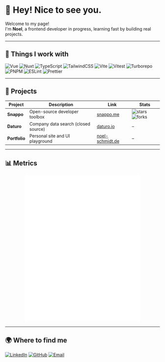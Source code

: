 # 👋 Hey! Nice to see you.

Welcome to my page!  
I'm **Noel**, a frontend developer in progress, learning fast by building real projects.

---

## 🚀 Things I work with

![Vue](https://img.shields.io/badge/vue.js-000000?style=for-the-badge&logo=vuedotjs&logoColor=4FC08D)
![Nuxt](https://img.shields.io/badge/nuxt.js-000000?style=for-the-badge&logo=nuxt&logoColor=00DC82)
![TypeScript](https://img.shields.io/badge/typescript-000000?style=for-the-badge&logo=typescript&logoColor=3178C6)
![TailwindCSS](https://img.shields.io/badge/tailwindcss-000000?style=for-the-badge&logo=tailwindcss&logoColor=06B6D4)
![Vite](https://img.shields.io/badge/vite-000000?style=for-the-badge&logo=vite&logoColor=646CFF)
![Vitest](https://img.shields.io/badge/vitest-000000?style=for-the-badge&logo=vitest&logoColor=6E9F18)
![Turborepo](https://img.shields.io/badge/turborepo-000000?style=for-the-badge&logo=turborepo&logoColor=FFFFFF)
![PNPM](https://img.shields.io/badge/pnpm-000000?style=for-the-badge&logo=pnpm&logoColor=F69220)
![ESLint](https://img.shields.io/badge/eslint-000000?style=for-the-badge&logo=eslint&logoColor=4B32C3)
![Prettier](https://img.shields.io/badge/prettier-000000?style=for-the-badge&logo=prettier&logoColor=F7B93E)

---

## 📂 Projects

| Project | Description | Link | Stats |
|---------|-------------|------|-------|
| **Snappo** | Open-source developer toolbox | [snappo.me](https://snappo.me) | ![stars](https://img.shields.io/github/stars/Noel-Schmidt/snappo?style=for-the-badge&logo=github&label=Stars&color=000000) ![forks](https://img.shields.io/github/forks/Noel-Schmidt/snappo?style=for-the-badge&logo=github&label=Forks&color=000000) |
| **Daturo** | Company data search (closed source) | [daturo.io](https://daturo.io) | – |
| **Portfolio** | Personal site and UI playground | [noel-schmidt.de](https://noel-schmidt.de) | – |

---

## 📊 Metrics

<div align="center">

<img src="https://raw.githubusercontent.com/Noel-Schmidt/Noel-Schmidt/main/metrics/github-metrics.svg" alt="GitHub Metrics" width="75%">

</div>

---

## 🌍 Where to find me

[![LinkedIn](https://img.shields.io/badge/linkedin-000000?style=for-the-badge&logo=linkedin&logoColor=0A66C2)](https://linkedin.com/in/noel-schmidt)
[![GitHub](https://img.shields.io/badge/github-000000?style=for-the-badge&logo=github&logoColor=ffffff)](https://github.com/Noel-Schmidt)
[![Email](https://img.shields.io/badge/email-000000?style=for-the-badge&logo=gmail&logoColor=EA4335)](mailto:me@noel-schmidt.de)

